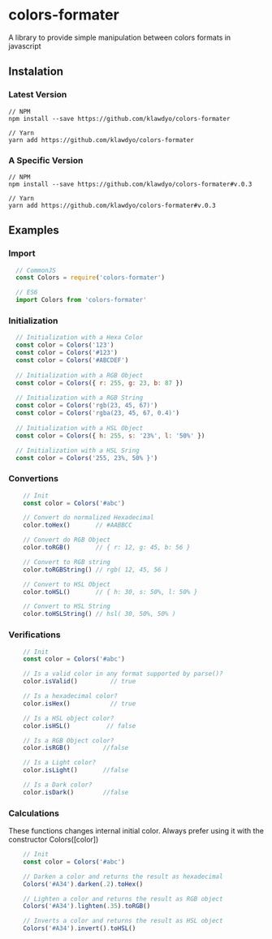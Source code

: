 ﻿# colors-formater

A library to provide simple manipulation between colors formats in javascript

## Instalation

### Latest Version

```git
// NPM
npm install --save https://github.com/klawdyo/colors-formater

// Yarn
yarn add https://github.com/klawdyo/colors-formater

```

### A Specific Version

```git
// NPM
npm install --save https://github.com/klawdyo/colors-formater#v.0.3

// Yarn
yarn add https://github.com/klawdyo/colors-formater#v.0.3

```


## Examples

### Import

```js
  // CommonJS
  const Colors = require('colors-formater')

  // ES6
  import Colors from 'colors-formater'
```


### Initialization

```js
  // Initialization with a Hexa Color
  const color = Colors('123')
  const color = Colors('#123')
  const color = Colors('#ABCDEF') 
  
  // Initialization with a RGB Object
  const color = Colors({ r: 255, g: 23, b: 87 }) 
  
  // Initialization with a RGB String
  const color = Colors('rgb(23, 45, 67)')
  const color = Colors('rgba(23, 45, 67, 0.4)')
  
  // Initialization with a HSL Object
  const color = Colors({ h: 255, s: '23%', l: '50%' })

  // Initialization with a HSL Sring
  const color = Colors('255, 23%, 50% }')
  ```

  ### Convertions

```js
    // Init
    const color = Colors('#abc')

    // Convert do normalized Hexadecimal
    color.toHex()       // #AABBCC

    // Convert do RGB Object
    color.toRGB()       // { r: 12, g: 45, b: 56 }

    // Convert to RGB string
    color.toRGBString() // rgb( 12, 45, 56 )

    // Convert to HSL Object
    color.toHSL()       // { h: 30, s: 50%, l: 50% }

    // Convert to HSL String
    color.toHSLString() // hsl( 30, 50%, 50% )
```

  ### Verifications

```js
    // Init
    const color = Colors('#abc')

    // Is a valid color in any format supported by parse()?
    color.isValid()         // true

    // Is a hexadecimal color?
    color.isHex()           // true

    // Is a HSL object color?
    color.isHSL()          // false

    // Is a RGB Object color?
    color.isRGB()         //false

    // Is a Light color?
    color.isLight()       //false

    // Is a Dark color?
    color.isDark()        //false
```

  ### Calculations

  These functions changes internal initial color. Always 
  prefer using it with the constructor Colors([color])

```js
    // Init
    const color = Colors('#abc')

    // Darken a color and returns the result as hexadecimal
    Colors('#A34').darken(.2).toHex()

    // Lighten a color and returns the result as RGB object
    Colors('#A34').lighten(.35).toRGB()

    // Inverts a color and returns the result as HSL object
    Colors('#A34').invert().toHSL()
```
